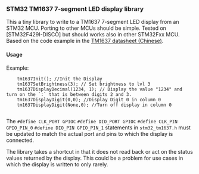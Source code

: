 ### STM32 TM1637 7-segment LED display library

This a tiny library to write to a TM1637 7-segment LED display from an STM32 MCU. Porting to other MCUs should be simple. Tested on [STM32F429I-DISCO] but should works also in other STM32Fxx MCU. Based on the code example in the [TM1637 datasheet (Chinese)](http://www.mcielectronics.cl/website_MCI/static/documents/Datasheet_TM1637.pdf).

#### Usage

Example:

```
    tm1637Init(); //Init the Display 
    tm1637SetBrightness(3); // Set brightness to lvl 3
    tm1637DisplayDecimal(1234, 1); // Display the value "1234" and turn on the `:` that is between digits 2 and 3.
    tm1637DisplayDigit(0,0); //Display Digit 0 in column 0 
    tm1637DisplayDigit(None,0); //Turn off display in column 0
    
```

The `#define CLK_PORT GPIOC`
`#define DIO_PORT GPIOC`
`#define CLK_PIN GPIO_PIN_0`
`#define DIO_PIN GPIO_PIN_1` statements in `stm32_tm1637.h` must be updated to match the actual port and pins to which the display is connected.

The library takes a shortcut in that it does not read back or act on the status values returned by the display. This could be a problem for use cases in which the display is written to only rarely.
